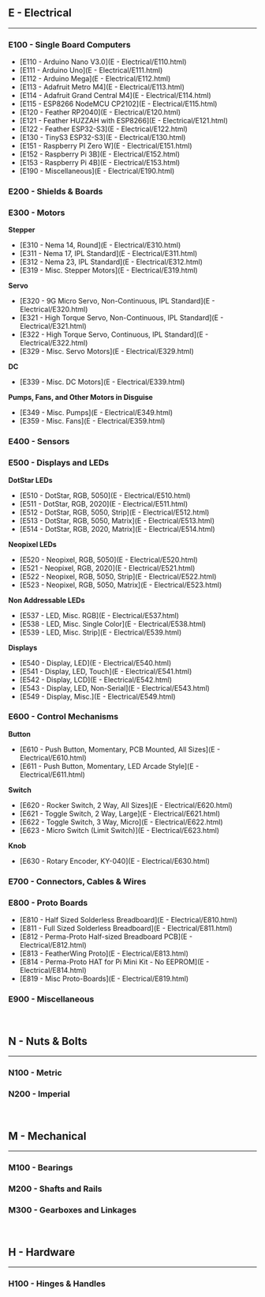 
## E - Electrical
***

### E100 - Single Board Computers

- [E110  -  Arduino Nano V3.0](E - Electrical/E110.html)
- [E111  -  Arduino Uno](E - Electrical/E111.html)
- [E112  -  Arduino Mega](E - Electrical/E112.html)
- [E113  -  Adafruit Metro M4](E - Electrical/E113.html)
- [E114  -  Adafruit Grand Central M4](E - Electrical/E114.html)
- [E115  -  ESP8266 NodeMCU CP2102](E - Electrical/E115.html)
- [E120  -  Feather RP2040](E - Electrical/E120.html)
- [E121  -  Feather HUZZAH with ESP8266](E - Electrical/E121.html)
- [E122  -  Feather ESP32-S3](E - Electrical/E122.html)
- [E130  -  TinyS3 ESP32-S3](E - Electrical/E130.html)
- [E151  -  Raspberry PI Zero W](E - Electrical/E151.html)
- [E152  -  Raspberry Pi 3B](E - Electrical/E152.html)
- [E153  -  Raspberry Pi 4B](E - Electrical/E153.html)
- [E190  -  Miscellaneous](E - Electrical/E190.html)

### E200 - Shields & Boards

### E300 - Motors 

**Stepper**
- [E310  -  Nema 14, Round](E - Electrical/E310.html)
- [E311  -  Nema 17, IPL Standard](E - Electrical/E311.html)
- [E312  -  Nema 23, IPL Standard](E - Electrical/E312.html)
- [E319  -  Misc. Stepper Motors](E - Electrical/E319.html)

**Servo**
- [E320  -  9G Micro Servo, Non-Continuous, IPL Standard](E - Electrical/E320.html)
- [E321  -  High Torque Servo, Non-Continuous, IPL Standard](E - Electrical/E321.html)
- [E322  -  High Torque Servo, Continuous, IPL Standard](E - Electrical/E322.html)
- [E329  -  Misc. Servo Motors](E - Electrical/E329.html)

**DC**
- [E339  -  Misc. DC Motors](E - Electrical/E339.html)

**Pumps, Fans, and Other Motors in Disguise**
- [E349  -  Misc. Pumps](E - Electrical/E349.html)
- [E359  -  Misc. Fans](E - Electrical/E359.html)

### E400 - Sensors

### E500 - Displays and LEDs

**DotStar LEDs**

- [E510  -  DotStar, RGB, 5050](E - Electrical/E510.html)
- [E511  -  DotStar, RGB, 2020](E - Electrical/E511.html)
- [E512  -  DotStar, RGB, 5050, Strip](E - Electrical/E512.html)
- [E513  -  DotStar, RGB, 5050, Matrix](E - Electrical/E513.html)
- [E514  -  DotStar, RGB, 2020, Matrix](E - Electrical/E514.html)

**Neopixel LEDs**

- [E520  -  Neopixel, RGB, 5050](E - Electrical/E520.html)
- [E521  -  Neopixel, RGB, 2020](E - Electrical/E521.html)
- [E522  -  Neopixel, RGB, 5050, Strip](E - Electrical/E522.html)
- [E523  -  Neopixel, RGB, 5050, Matrix](E - Electrical/E523.html)

**Non Addressable LEDs**

- [E537  -  LED, Misc. RGB](E - Electrical/E537.html)
- [E538  -  LED, Misc. Single Color](E - Electrical/E538.html)
- [E539  -  LED, Misc. Strip](E - Electrical/E539.html)

**Displays**

- [E540  -  Display, LED](E - Electrical/E540.html)
- [E541  -  Display, LED, Touch](E - Electrical/E541.html)
- [E542  -  Display, LCD](E - Electrical/E542.html)
- [E543  -  Display, LED, Non-Serial](E - Electrical/E543.html)
- [E549  -  Display, Misc.](E - Electrical/E549.html)

### E600 - Control Mechanisms

**Button**
- [E610  -  Push Button, Momentary, PCB Mounted, All Sizes](E - Electrical/E610.html)
- [E611  -  Push Button, Momentary, LED Arcade Style](E - Electrical/E611.html)

**Switch**
- [E620  -  Rocker Switch, 2 Way, All Sizes](E - Electrical/E620.html)
- [E621  -  Toggle Switch, 2 Way, Large](E - Electrical/E621.html)
- [E622  -  Toggle Switch, 3 Way, Micro](E - Electrical/E622.html)
- [E623  -  Micro Switch (Limit Switch)](E - Electrical/E623.html)

**Knob**
- [E630  -  Rotary Encoder, KY-040](E - Electrical/E630.html)

### E700 - Connectors, Cables & Wires

### E800 - Proto Boards

- [E810  -  Half Sized Solderless Breadboard](E - Electrical/E810.html)
- [E811  -  Full Sized Solderless Breadboard](E - Electrical/E811.html)
- [E812  -  Perma-Proto Half-sized Breadboard PCB](E - Electrical/E812.html)
- [E813  -  FeatherWing Proto](E - Electrical/E813.html)
- [E814  -  Perma-Proto HAT for Pi Mini Kit - No EEPROM](E - Electrical/E814.html)
- [E819  -  Misc Proto-Boards](E - Electrical/E819.html)

### E900 - Miscellaneous

<br>

## N - Nuts & Bolts
***

### N100 - Metric

### N200 - Imperial

<br>

## M - Mechanical
***

### M100 - Bearings

### M200 - Shafts and Rails

### M300 - Gearboxes and Linkages

<br>

## H - Hardware
***

### H100 - Hinges & Handles
